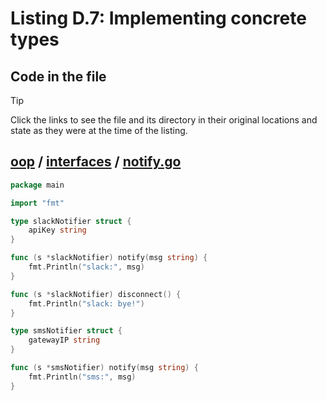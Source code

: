 # Listing D.7: Implementing concrete types

## Code in the file

> [!TIP]
> Click the links to see the file and its directory in their original locations and state as they were at the time of the listing.

## [oop](https://github.com/inancgumus/gobyexample/blob/13f14cc5b49795adf1316c55ae5da2907e3bea11/oop) / [interfaces](https://github.com/inancgumus/gobyexample/blob/13f14cc5b49795adf1316c55ae5da2907e3bea11/oop/interfaces) / [notify.go](https://github.com/inancgumus/gobyexample/blob/13f14cc5b49795adf1316c55ae5da2907e3bea11/oop/interfaces/notify.go)

```go
package main

import "fmt"

type slackNotifier struct {
	apiKey string
}

func (s *slackNotifier) notify(msg string) {
	fmt.Println("slack:", msg)
}

func (s *slackNotifier) disconnect() {
	fmt.Println("slack: bye!")
}

type smsNotifier struct {
	gatewayIP string
}

func (s *smsNotifier) notify(msg string) {
	fmt.Println("sms:", msg)
}
```

